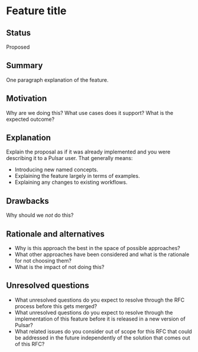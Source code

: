 # Feature title

## Status

Proposed

## Summary

One paragraph explanation of the feature.

## Motivation

Why are we doing this? What use cases does it support? What is the expected outcome?

## Explanation

Explain the proposal as if it was already implemented and you were describing it to a Pulsar user. That generally means:

- Introducing new named concepts.
- Explaining the feature largely in terms of examples.
- Explaining any changes to existing workflows.

## Drawbacks

Why should we *not* do this?

## Rationale and alternatives

- Why is this approach the best in the space of possible approaches?
- What other approaches have been considered and what is the rationale for not choosing them?
- What is the impact of not doing this?

## Unresolved questions

- What unresolved questions do you expect to resolve through the RFC process before this gets merged?
- What unresolved questions do you expect to resolve through the implementation of this feature before it is released in a new version of Pulsar?
- What related issues do you consider out of scope for this RFC that could be addressed in the future independently of the solution that comes out of this RFC?
